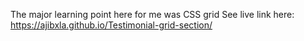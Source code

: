 The major learning point here for me was CSS grid
See live link here: https://ajibxla.github.io/Testimonial-grid-section/
